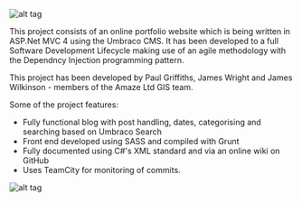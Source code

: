 ![alt tag](http://i.imgur.com/cANVgcq.png)

This project consists of an online portfolio website which is being written in ASP.Net MVC 4 using the Umbraco CMS. It has been developed to a full Software Development Lifecycle making use of an agile methodology with the Dependncy Injection programming pattern. 

This project has been developed by Paul Griffiths, James Wright and James Wilkinson - members of the Amaze Ltd GIS team. 

Some of the project features:

- Fully functional blog with post handling, dates, categorising and searching based on Umbraco Search 
- Front end developed using SASS and compiled with Grunt
- Fully documented using C#'s XML standard and via an online wiki on GitHub
- Uses TeamCity for monitoring of commits. 

![alt tag](https://dl.dropboxusercontent.com/u/45389967/Projects/Project%20Portfolio/banner.png)
